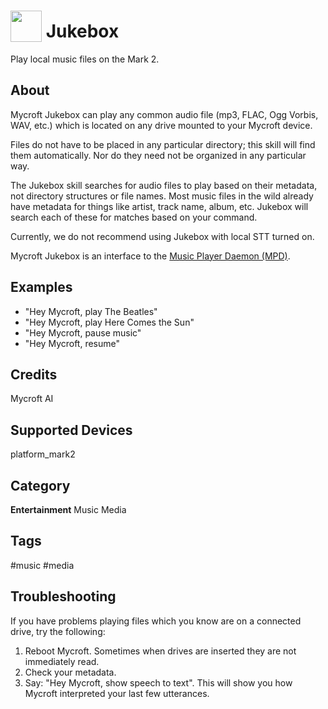 # <img src='https://raw.githack.com/FortAwesome/Font-Awesome/master/svgs/solid/robot.svg' card_color='#40DBB0' width='50' height='50' style='vertical-align:bottom'/> Jukebox
Play local music files on the Mark 2.

## About
Mycroft Jukebox can play any common audio file (mp3, FLAC, Ogg Vorbis, WAV, etc.) 
which is located on any drive mounted to your Mycroft device. 

Files do not have to be placed in any particular directory; this skill will find
them automatically. Nor do they need not be organized in any particular way.

The Jukebox skill searches for audio files to play based on their metadata, not 
directory structures or file names. Most music files in the wild already have 
metadata for things like artist, track name, album, etc. Jukebox will search each 
of these for matches based on your command.

Currently, we do not recommend using Jukebox with local STT turned on. 

Mycroft Jukebox is an interface to the [Music Player Daemon (MPD)](https://www.musicpd.org/).

## Examples
* "Hey Mycroft, play The Beatles"
* "Hey Mycroft, play Here Comes the Sun"
* "Hey Mycroft, pause music"
* "Hey Mycroft, resume"

## Credits
Mycroft AI

## Supported Devices 
platform_mark2 

## Category
**Entertainment**
Music
Media

## Tags
#music
#media


## Troubleshooting

If you have problems playing files which you know are on a connected drive, try
the following:

1) Reboot Mycroft. Sometimes when drives are inserted they are not immediately read.
2) Check your metadata. 
3) Say: "Hey Mycroft, show speech to text". This will show you how Mycroft 
    interpreted your last few utterances.
